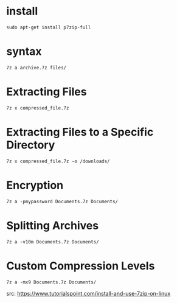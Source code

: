 # install
```
sudo apt-get install p7zip-full
```

# syntax
```
7z a archive.7z files/
```

# Extracting Files
```
7z x compressed_file.7z
```

# Extracting Files to a Specific Directory
```
7z x compressed_file.7z -o /downloads/
```

# Encryption
```
7z a -pmypassword Documents.7z Documents/
```

# Splitting Archives
```
7z a -v10m Documents.7z Documents/
```

# Custom Compression Levels
```
7z a -mx9 Documents.7z Documents/
```

src: https://www.tutorialspoint.com/install-and-use-7zip-on-linux